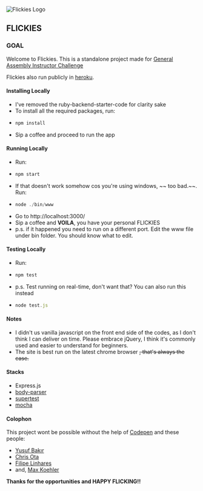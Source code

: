 ![Flickies Logo](https://dl.dropboxusercontent.com/u/131021/flickies/favicon.png)

## FLICKIES

### GOAL

Welcome to Flickies. This is a standalone project made for [General Assembly Instructor Challenge ](https://github.com/rachlim/wdi-instructor-challenge)

Flickies also run publicly in [heroku](https://powerful-ocean-29922.herokuapp.com/).

#### Installing Locally

- I've removed the ruby-backend-starter-code for clarity sake
- To install all the required packages, run:
- ```javascript
  npm install
  ```
- Sip a coffee and proceed to run the app

#### Running Locally

- Run:
- ```javascript
  npm start
  ```
- If that doesn't work somehow cos you're using windows, ~~ too bad.~~. Run:
- ```javascript
  node ./bin/www
  ```
- Go to http://localhost:3000/
- Sip a coffee and **VOILA**, you have your personal FLICKIES
- p.s. if it happened you need to run on a different port. Edit the www file under bin folder. You should know what to edit.
  
#### Testing Locally

- Run:
- ```javascript
  npm test
  ```
- p.s. Test running on real-time, don't want that? You can also run this instead
- ```javascript
  node test.js
  ```

#### Notes

- I didn't us vanilla javascript on the front end side of the codes, as I don't think I can deliver on time. Please embrace jQuery, I think it's commonly used and easier to understand for beginners.
- The site is best run on the latest chrome browser ~~, that's always the case.~~

#### Stacks

- Express.js
- [body-parser](https://github.com/expressjs/body-parser) 
- [supertest](https://www.npmjs.com/package/supertest)
- [mocha](https://www.npmjs.com/package/mocha)

#### Colophon

This project wont be possible without the help of [Codepen](http://codepen.io/) and these people:
- [Yusuf Bakır](http://codepen.io/yusufbkr/pen/RPBQqg)
- [Chris Ota](http://codepen.io/chrisota/pen/RrYKMK)
- [Filipe Linhares](http://codepen.io/filipelinhares/pen/tcwiL)
- and, [Max Koehler](http://codepen.io/awesomephant/pen/zacsg)

**Thanks for the opportunities and HAPPY FLICKING!!**
